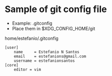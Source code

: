 # Sample of git config file 
- Example: .gitconfig 
- Place them in $XDG_CONFIG_HOME/git

home/estefanio/.gitconfig
```
[user]
	name     = Estefanio N Santos
	email    = estefanions@gmail.com
	username = estefanionsantos
[core]
	editor = vim
```


